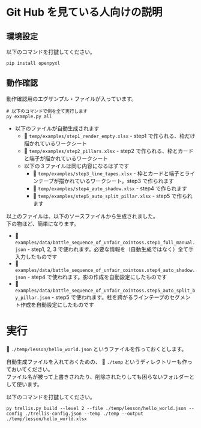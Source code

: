 # Git Hub を見ている人向けの説明


## 環境設定

以下のコマンドを打鍵してください。  

```shell
pip install openpyxl
```


## 動作確認

動作確認用のエグザンプル・ファイルが入っています。  

```shell
# 以下のコマンドで例を全て実行します
py example.py all
```

* 以下のファイルが自動生成されます
    * 📄 `temp/examples/step1_render_empty.xlsx` - step1 で作られる、枠だけ描かれているワークシート
    * 📄 `temp/examples/step2_pillars.xlsx` - step2 で作られる、枠とカードと端子が描かれているワークシート
    * 以下の３ファイルは同じ内容になるはずです
        * 📄 `temp/examples/step3_line_tapes.xlsx` - 枠とカードと端子とラインテープが描かれているワークシート。step3 で作られます
        * 📄 `temp/examples/step4_auto_shadow.xlsx` - step4 で作られます
        * 📄 `temp/examples/step5_auto_split_pillar.xlsx` - step5 で作られます

以上のファイルは、以下のソースファイルから生成されました。  
下の物ほど、簡単になります。  

* 📄 `examples/data/battle_sequence_of_unfair_cointoss.step1_full_manual.json` - step1, 2, 3 で使われます。必要な情報を（自動生成ではなく）全て手入力したものです
* 📄 `examples/data/battle_sequence_of_unfair_cointoss.step4_auto_shadow.json` - step4 で使われます。影の作成を自動設定にしたものです
* 📄 `examples/data/battle_sequence_of_unfair_cointoss.step5_auto_split_by_pillar.json` - step5 で使われます。柱を跨がるラインテープのセグメント作成を自動設定にしたものです


# 実行

📄 `./temp/lesson/hello_world.json` というファイルを作っておくとします。  

自動生成ファイルを入れておくための、 📁 `./temp` というディレクトリーも作っておいてください。  
ファイル名が被って上書きされたり、削除されたりしても困らないフォルダーとして使います。  

以下のコマンドを打鍵してください。  

```shell
py trellis.py build --level 2 --file ./temp/lesson/hello_world.json --config ./trellis-config.json --temp ./temp --output ./temp/lesson/hello_world.xlsx
```
